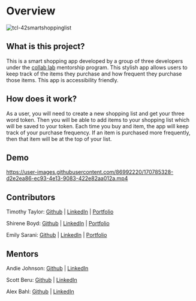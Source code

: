 # Overview

![tcl-42smartshoppinglist](https://user-images.githubusercontent.com/86992220/170784008-9494285a-d273-4203-8f3d-ad233c6ae778.png)

## What is this project?

This is a smart shopping app developed by a group of three developers under the [collab lab](https://the-collab-lab.codes/about-us/) mentorship program. This stylish app allows users to keep track of the items they purchase and how frequent they purchase those items. This app is accessibility friendly. 

## How does it work?
As a user, you will need to create a new shopping list and get your three word token. Then you will be able to add items to your shopping list which will be saved to your token. Each time you buy and item, the app will keep track of your purchase frequency. If an item is purchased more frequently, then that item will be at the top of your list. 


## Demo

https://user-images.githubusercontent.com/86992220/170785328-d2e2ea86-ec93-4e13-9083-422e82aa012a.mp4

## Contributors 

Timothy Taylor: [Github](https://github.com/timothy-taylor) | [LinkedIn](https://www.linkedin.com/in/timothy-g-taylor/) | [Portfolio](https://bvwtgt.xyz/)

Shirene Boyd: [Github](https://github.com/shirenekboyd) | [LinkedIn](https://www.linkedin.com/in/shirene-boyd/) | [Portfolio](https://devshirene.netlify.app/)

Emily Sarani: [Github](https://github.com/EmilyDSarani) | [LinkedIn](https://www.linkedin.com/in/emily-sarani/) | [Portfolio](https://emilydsarani.com/)

## Mentors
Andie Johnson: [Github](https://github.com/An-dy1) | [LinkedIn](https://www.linkedin.com/in/andie-j-817411152/)

Scott Beru: [Github](https://github.com/gatsbysghost) | [LinkedIn](https://www.linkedin.com/in/scottberu/)

Alex Bahl: [Github](https://github.com/alexbahl) | [LinkedIn](https://www.linkedin.com/in/alexander-bahl-9ab9951b5/)

